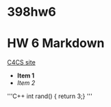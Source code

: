 # 398hw6
# HW 6 Markdown

[C4CS site](https://c4cs.github.io)

+ **Item 1**
+ *Item 2*

'''C++
int rand() { return 3;}
'''
